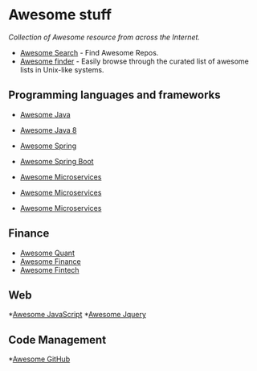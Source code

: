 # Awesome stuff

*Collection of Awesome resource from across the Internet.*

* [Awesome Search](https://awesomelists.top/) - Find Awesome Repos.
* [Awesome finder](https://www.ostechnix.com/easily-find-awesome-projects-resources-hosted-github) - Easily browse through the curated list of awesome lists in Unix-like systems.

## Programming languages and frameworks
* [Awesome Java](https://github.com/akullpp/awesome-java)
* [Awesome Java 8](https://github.com/tedyoung/awesome-java8)

* [Awesome Spring ](https://github.com/JStumpp/awesome-spring)
* [Awesome Spring Boot](https://github.com/stunstunstun/awesome-spring-boot)

* [Awesome Microservices](https://github.com/mfornos/awesome-microservices)
* [Awesome Microservices](https://github.com/wanghaisheng/awesome-microservice)
* [Awesome Microservices](https://github.com/olalonde/awesome-microservice-archs)

## Finance
- [Awesome Quant](https://github.com/wilsonfreitas/awesome-quant)
- [Awesome Finance](https://github.com/quantmind/awesome-open-finance)
- [Awesome Fintech](https://github.com/7kfpun/awesome-fintech)

## Web
*[Awesome JavaScript](https://github.com/sorrycc/awesome-javascript)
*[Awesome Jquery](https://github.com/petk/awesome-jquery)

## Code Management
*[Awesome GitHub](https://github.com/fffaraz/awesome-github)

